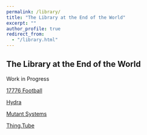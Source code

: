 ```yaml
---
permalink: /library/
title: "The Library at the End of the World"
excerpt: ""
author_profile: true
redirect_from: 
  - "/library.html"
---
```


## The Library at the End of the World
Work in Progress

[17776 Football](https://www.sbnation.com/a/17776-football)

[Hydra](https://hydra.ojack.xyz)

[Mutant Systems](https://mutant.systems)

[Thing.Tube](https://thing.tube)
